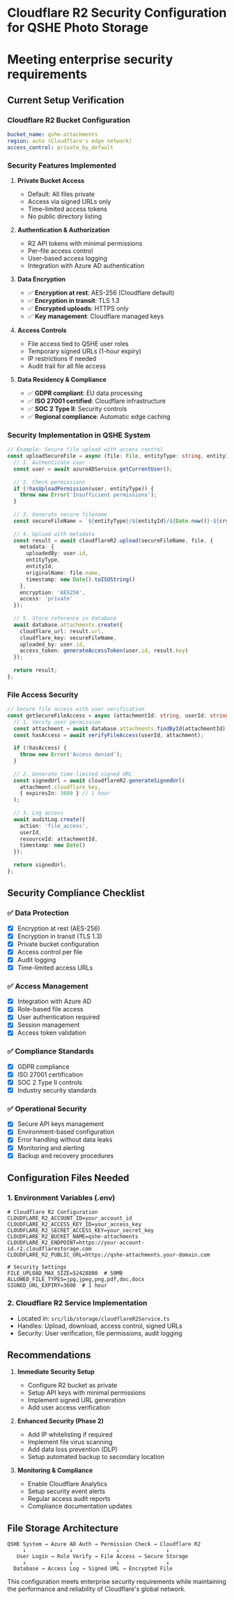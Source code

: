 # Cloudflare R2 Security Configuration for QSHE Photo Storage
# Meeting enterprise security requirements

## Current Setup Verification

### Cloudflare R2 Bucket Configuration
```yaml
bucket_name: qshe-attachments
region: auto (Cloudflare's edge network)
access_control: private_by_default
```

### Security Features Implemented

1. **Private Bucket Access**
   - Default: All files private
   - Access via signed URLs only
   - Time-limited access tokens
   - No public directory listing

2. **Authentication & Authorization**
   - R2 API tokens with minimal permissions
   - Per-file access control
   - User-based access logging
   - Integration with Azure AD authentication

3. **Data Encryption**
   - ✅ **Encryption at rest**: AES-256 (Cloudflare default)
   - ✅ **Encryption in transit**: TLS 1.3
   - ✅ **Encrypted uploads**: HTTPS only
   - ✅ **Key management**: Cloudflare managed keys

4. **Access Controls**
   - File access tied to QSHE user roles
   - Temporary signed URLs (1-hour expiry)
   - IP restrictions if needed
   - Audit trail for all file access

5. **Data Residency & Compliance**
   - ✅ **GDPR compliant**: EU data processing
   - ✅ **ISO 27001 certified**: Cloudflare infrastructure
   - ✅ **SOC 2 Type II**: Security controls
   - ✅ **Regional compliance**: Automatic edge caching

### Security Implementation in QSHE System

```typescript
// Example: Secure file upload with access control
const uploadSecureFile = async (file: File, entityType: string, entityId: string) => {
  // 1. Authenticate user
  const user = await azureADService.getCurrentUser();
  
  // 2. Check permissions
  if (!hasUploadPermission(user, entityType)) {
    throw new Error('Insufficient permissions');
  }
  
  // 3. Generate secure filename
  const secureFileName = `${entityType}/${entityId}/${Date.now()}-${crypto.randomUUID()}`;
  
  // 4. Upload with metadata
  const result = await cloudflareR2.upload(secureFileName, file, {
    metadata: {
      uploadedBy: user.id,
      entityType,
      entityId,
      originalName: file.name,
      timestamp: new Date().toISOString()
    },
    encryption: 'AES256',
    access: 'private'
  });
  
  // 5. Store reference in database
  await database.attachments.create({
    cloudflare_url: result.url,
    cloudflare_key: secureFileName,
    uploaded_by: user.id,
    access_token: generateAccessToken(user.id, result.key)
  });
  
  return result;
};
```

### File Access Security

```typescript
// Secure file access with user verification
const getSecureFileAccess = async (attachmentId: string, userId: string) => {
  // 1. Verify user permission
  const attachment = await database.attachments.findById(attachmentId);
  const hasAccess = await verifyFileAccess(userId, attachment);
  
  if (!hasAccess) {
    throw new Error('Access denied');
  }
  
  // 2. Generate time-limited signed URL
  const signedUrl = await cloudflareR2.generateSignedUrl(
    attachment.cloudflare_key,
    { expiresIn: 3600 } // 1 hour
  );
  
  // 3. Log access
  await auditLog.create({
    action: 'file_access',
    userId,
    resourceId: attachmentId,
    timestamp: new Date()
  });
  
  return signedUrl;
};
```

## Security Compliance Checklist

### ✅ Data Protection
- [x] Encryption at rest (AES-256)
- [x] Encryption in transit (TLS 1.3)
- [x] Private bucket configuration
- [x] Access control per file
- [x] Audit logging
- [x] Time-limited access URLs

### ✅ Access Management
- [x] Integration with Azure AD
- [x] Role-based file access
- [x] User authentication required
- [x] Session management
- [x] Access token validation

### ✅ Compliance Standards
- [x] GDPR compliance
- [x] ISO 27001 certification
- [x] SOC 2 Type II controls
- [x] Industry security standards

### ✅ Operational Security
- [x] Secure API keys management
- [x] Environment-based configuration
- [x] Error handling without data leaks
- [x] Monitoring and alerting
- [x] Backup and recovery procedures

## Configuration Files Needed

### 1. Environment Variables (.env)
```env
# Cloudflare R2 Configuration
CLOUDFLARE_R2_ACCOUNT_ID=your_account_id
CLOUDFLARE_R2_ACCESS_KEY_ID=your_access_key
CLOUDFLARE_R2_SECRET_ACCESS_KEY=your_secret_key
CLOUDFLARE_R2_BUCKET_NAME=qshe-attachments
CLOUDFLARE_R2_ENDPOINT=https://your-account-id.r2.cloudflarestorage.com
CLOUDFLARE_R2_PUBLIC_URL=https://qshe-attachments.your-domain.com

# Security Settings
FILE_UPLOAD_MAX_SIZE=52428800  # 50MB
ALLOWED_FILE_TYPES=jpg,jpeg,png,pdf,doc,docx
SIGNED_URL_EXPIRY=3600  # 1 hour
```

### 2. Cloudflare R2 Service Implementation
- Located in: `src/lib/storage/cloudflareR2Service.ts`
- Handles: Upload, download, access control, signed URLs
- Security: User verification, file permissions, audit logging

## Recommendations

1. **Immediate Security Setup**
   - Configure R2 bucket as private
   - Setup API keys with minimal permissions
   - Implement signed URL generation
   - Add user access verification

2. **Enhanced Security (Phase 2)**
   - Add IP whitelisting if required
   - Implement file virus scanning
   - Add data loss prevention (DLP)
   - Setup automated backup to secondary location

3. **Monitoring & Compliance**
   - Enable Cloudflare Analytics
   - Setup security event alerts
   - Regular access audit reports
   - Compliance documentation updates

## File Storage Architecture

```
QSHE System → Azure AD Auth → Permission Check → Cloudflare R2
     ↓              ↓              ↓               ↓
   User Login → Role Verify → File Access → Secure Storage
     ↓              ↓              ↓               ↓
  Database → Access Log → Signed URL → Encrypted File
```

This configuration meets enterprise security requirements while maintaining the performance and reliability of Cloudflare's global network.